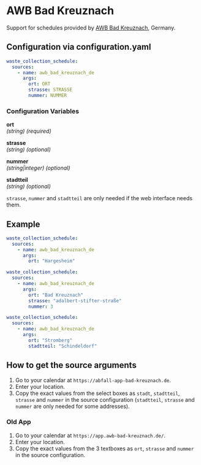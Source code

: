 # AWB Bad Kreuznach

Support for schedules provided by [AWB Bad Kreuznach](https://abfall-app-bad-kreuznach.de), Germany.

## Configuration via configuration.yaml

```yaml
waste_collection_schedule:
  sources:
    - name: awb_bad_kreuznach_de
      args:
        ort: ORT
        strasse: STRASSE
        nummer: NUMMER
```

### Configuration Variables

**ort**  
*(string) (required)*

**strasse**  
*(string) (optional)*

**nummer**  
*(string|integer) (optional)*

**stadtteil**  
*(string) (optional)*

`strasse`, `nummer` and `stadtteil` are only needed if the web interface needs them.

## Example

```yaml
waste_collection_schedule:
  sources:
    - name: awb_bad_kreuznach_de
      args:
        ort: "Hargesheim"
```

```yaml
waste_collection_schedule:
  sources:
    - name: awb_bad_kreuznach_de
      args:
        ort: "Bad Kreuznach"
        strasse: "adalbert-stifter-straße"
        nummer: 3
```

```yaml
waste_collection_schedule:
  sources:
    - name: awb_bad_kreuznach_de
      args:
        ort: "Stromberg"
        stadtteil: "Schindeldorf"
```

## How to get the source arguments

1. Go to your calendar at `https://abfall-app-bad-kreuznach.de`.
2. Enter your location.
3. Copy the exact values from the select boxes as `stadt`, `stadtteil`, `strasse` and `nummer` in the source configuration (`stadtteil`, `strasse` and `nummer` are only needed for some addresses).

### Old App

1. Go to your calendar at `https://app.awb-bad-kreuznach.de/`.
2. Enter your location.
3. Copy the exact values from the 3 textboxes as `ort`, `strasse` and `nummer` in the source configuration.
